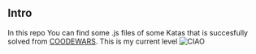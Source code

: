 ## Intro
In this repo You can find some .js files of some Katas that is succesfully solved from
[COODEWARS](https://www.codewars.com//).
This is my current level
![CIAO](https://www.codewars.com/users/Andrea%20Vicari/badges/large)

##
